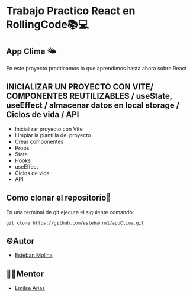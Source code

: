 # Trabajo Practico React en RollingCode📚💻

## App Clima 🌤

En este proyecto practicamos lo que aprendimos hasta ahora sobre React

## INICIALIZAR UN PROYECTO CON VITE/ COMPONENTES REUTILIZABLES / useState, useEffect / almacenar datos en local storage / Ciclos de vida / API

- Inicializar proyecto con Vite
- Limpiar la plantilla del proyecto
- Crear componentes
- Props
- State
- Hooks
- useEffect
- Ciclos de vida
- API

## Como clonar el repositorio📝

En una terminal de git ejecuta el siguiente comando:

``
git clone https://github.com/estebanrm1/appClima.git
``

## ©Autor

- [Esteban Molina](https://github.com/estebanrm1)

## 👩‍💻Mentor

- [Emilse Arias](https://github.com/earias08)
